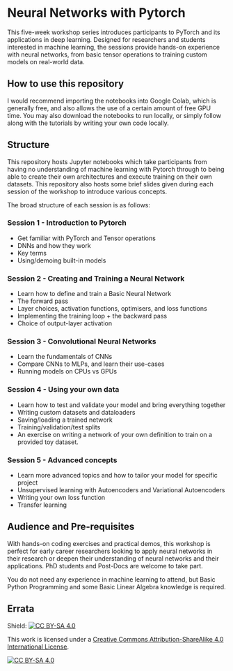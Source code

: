 # Neural Networks with Pytorch

This five-week workshop series introduces participants to PyTorch and its applications in deep learning. Designed for researchers and students interested in machine learning, the sessions provide hands-on experience with neural networks, from basic tensor operations to training custom models on real-world data.

## How to use this repository

I would recommend importing the notebooks into Google Colab, which is generally free, and also allows the use of a certain amount of free GPU time. You may also download the notebooks to run locally, or simply follow along with the tutorials by writing your own code locally.

## Structure

This repository hosts Jupyter notebooks which take participants from having no understanding of machine learning with Pytorch through to being able to create their own architectures and execute training on their own datasets. This repository also hosts some brief slides given during each session of the workshop to introduce various concepts.

The broad structure of each session is as follows:

### Session 1 - Introduction to Pytorch
- Get familiar with PyTorch and Tensor operations
- DNNs and how they work
- Key terms
- Using/demoing built-in models

### Session 2 - Creating and Training a Neural Network
- Learn how to define and train a Basic Neural Network
- The forward pass
- Layer choices, activation functions, optimisers, and loss functions
- Implementing the training loop + the backward pass
- Choice of output-layer activation

### Session 3 - Convolutional Neural Networks
- Learn the fundamentals of CNNs
- Compare CNNs to MLPs, and learn their use-cases
- Running models on CPUs vs GPUs

### Session 4 - Using your own data
- Learn how to test and validate your model and bring everything together
- Writing custom datasets and dataloaders
- Saving/loading a trained network
- Training/validation/test splits
- An exercise on writing a network of your own definition to train on a provided toy dataset.

### Session 5 - Advanced concepts
- Learn more advanced topics and how to tailor your model for specific project
- Unsupervised learning with Autoencoders and Variational Autoencoders
- Writing your own loss function
- Transfer learning 

## Audience and Pre-requisites

With hands-on coding exercises and practical demos, this workshop is perfect for early career researchers looking to apply neural networks in their research or deepen their understanding of neural networks and their applications. PhD students and Post-Docs are welcome to take part.

You do not need any experience in machine learning to attend, but Basic Python Programming and some Basic Linear Algebra knowledge is required.

## Errata

Shield: [![CC BY-SA 4.0][cc-by-sa-shield]][cc-by-sa]

This work is licensed under a
[Creative Commons Attribution-ShareAlike 4.0 International License][cc-by-sa].

[![CC BY-SA 4.0][cc-by-sa-image]][cc-by-sa]

[cc-by-sa]: http://creativecommons.org/licenses/by-sa/4.0/
[cc-by-sa-image]: https://licensebuttons.net/l/by-sa/4.0/88x31.png
[cc-by-sa-shield]: https://img.shields.io/badge/License-CC%20BY--SA%204.0-lightgrey.svg
